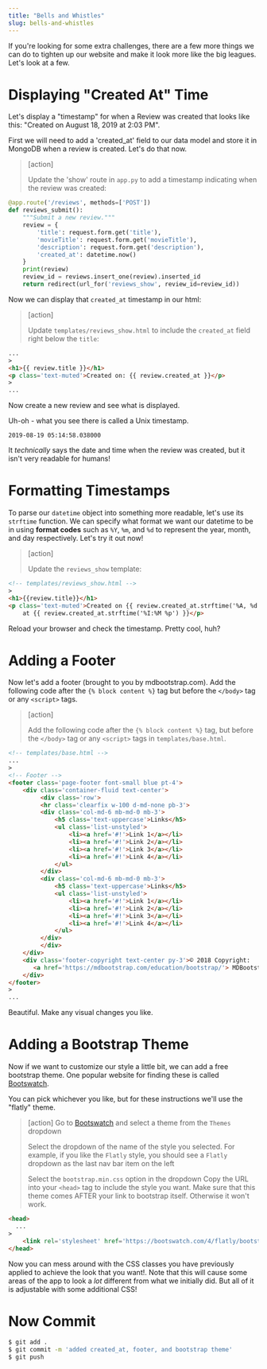 ```yaml
---
title: "Bells and Whistles"
slug: bells-and-whistles
---
```


If you're looking for some extra challenges, there are a few more things we can do to tighten up our website and make it look more like the big leagues. Let's look at a few.

# Displaying "Created At" Time

Let's display a "timestamp" for when a Review was created that looks like this: "Created on August 18, 2019 at 2:03 PM".

First we will need to add a 'created_at' field to our data model and store it in MongoDB when a review is created. Let's do that now.

> [action]
>
> Update the 'show' route in `app.py` to add a timestamp indicating when the review was created:
>
```python
@app.route('/reviews', methods=['POST'])
def reviews_submit():
    """Submit a new review."""
    review = {
        'title': request.form.get('title'),
        'movieTitle': request.form.get('movieTitle'),
        'description': request.form.get('description'),
        'created_at': datetime.now()
    }
    print(review)
    review_id = reviews.insert_one(review).inserted_id
    return redirect(url_for('reviews_show', review_id=review_id))
```

Now we can display that `created_at` timestamp in our html:

> [action]
>
> Update `templates/reviews_show.html` to include the `created_at` field right below the `title`:
>
```HTML
...
>
<h1>{{ review.title }}</h1>
<p class='text-muted'>Created on: {{ review.created_at }}</p>
>
...
```

Now create a new review and see what is displayed.

Uh-oh - what you see there is called a Unix timestamp.

`2019-08-19 05:14:58.038000`

It *technically* says the date and time when the review was created, but it isn't very readable for humans!

# Formatting Timestamps

To parse our `datetime` object into something more readable, let's use its `strftime` function. We can specify what format we want our datetime to be in using **format codes** such as `%Y`, `%m`, and `%d` to represent the year, month, and day respectively. Let's try it out now!

> [action]
>
> Update the `reviews_show` template:
>
>
```html
<!-- templates/reviews_show.html -->
>
<h1>{{review.title}}</h1>
<p class='text-muted'>Created on {{ review.created_at.strftime('%A, %d %B, %Y') }}
    at {{ review.created_at.strftime('%I:%M %p') }}</p>
```

Reload your browser and check the timestamp. Pretty cool, huh?

# Adding a Footer

Now let's add a footer (brought to you by mdbootstrap.com). Add the following code after the `{% block content %}` tag but before the `</body>` tag or any `<script>` tags.

> [action]
>
> Add the following code after the `{% block content %}` tag, but before the `</body>` tag or any `<script>` tags in `templates/base.html`.
>
```html
<!-- templates/base.html -->
...
>
<!-- Footer -->
<footer class='page-footer font-small blue pt-4'>
    <div class='container-fluid text-center'>
         <div class='row'>
         <hr class='clearfix w-100 d-md-none pb-3'>
         <div class='col-md-6 mb-md-0 mb-3'>
             <h5 class='text-uppercase'>Links</h5>
             <ul class='list-unstyled'>
                 <li><a href='#!'>Link 1</a></li>
                 <li><a href='#!'>Link 2</a></li>
                 <li><a href='#!'>Link 3</a></li>
                 <li><a href='#!'>Link 4</a></li>
             </ul>
         </div>
         <div class='col-md-6 mb-md-0 mb-3'>
             <h5 class='text-uppercase'>Links</h5>
             <ul class='list-unstyled'>
                 <li><a href='#!'>Link 1</a></li>
                 <li><a href='#!'>Link 2</a></li>
                 <li><a href='#!'>Link 3</a></li>
                 <li><a href='#!'>Link 4</a></li>
             </ul>
         </div>
         </div>
    </div>
    <div class='footer-copyright text-center py-3'>© 2018 Copyright:
       <a href='https://mdbootstrap.com/education/bootstrap/'> MDBootstrap.com</a>
    </div>
</footer>
>
...
```

Beautiful. Make any visual changes you like.


# Adding a Bootstrap Theme

Now if we want to customize our style a little bit, we can add a free bootstrap theme. One popular website for finding these is called [Bootswatch](https://bootswatch.com/).

You can pick whichever you like, but for these instructions we'll use the "flatly" theme.

> [action]
> Go to [Bootswatch](https://bootswatch.com/) and select a theme from the `Themes` dropdown
>
> Select the dropdown of the name of the style you selected. For example, if you like the `Flatly` style, you should see a `Flatly` dropdown as the last nav bar item on the left
>
> Select the `bootstrap.min.css` option in the dropdown
> Copy the URL into your `<head>` tag to include the style you want. Make sure that this theme comes AFTER your link to bootstrap itself. Otherwise it won't work.
>
```html
<head>
  ...
>
    <link rel='stylesheet' href='https://bootswatch.com/4/flatly/bootstrap.min.css'>
</head>
```

Now you can mess around with the CSS classes you have previously applied to achieve the look that you want!. Note that this will cause some areas of the app to look a _lot_ different from what we initially did. But all of it is adjustable with some additional CSS!

# Now Commit

```bash
$ git add .
$ git commit -m 'added created_at, footer, and bootstrap theme'
$ git push
```

